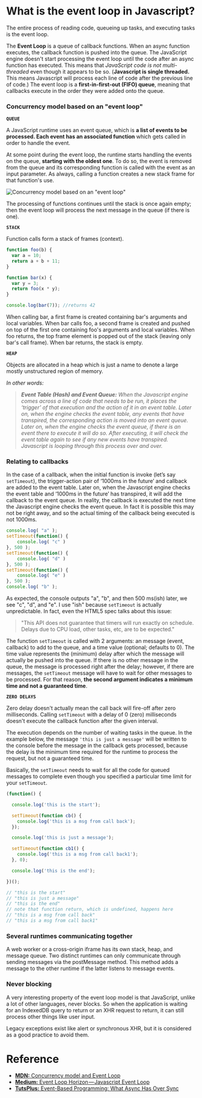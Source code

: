 # What is the event loop in Javascript?

The entire process of reading code, queueing up tasks, and executing tasks is the event loop.

The __Event Loop__ is a queue of callback functions. When an async function executes, the callback function is pushed into the queue. 
The JavaScript engine doesn't start processing the event loop until the code after an async function has executed. 
This means that *JavaScript code is not multi-threaded* even though it appears to be so. 
(__Javascript is single threaded.__ This means Javascript will process each line of code after the previous line of code.)
The event loop is a __first-in-first-out (FIFO) queue__, meaning that callbacks execute in the order they were added onto the queue.

### Concurrency model based on an "event loop"

__`QUEUE`__

A JavaScript runtime uses an event queue, which is __a list of events to be processed. 
Each event has an associated function__ which gets called in order to handle the event.

At some point during the event loop, the runtime starts handling the events on the queue, __starting with the oldest one__. 
To do so, the event is removed from the queue and its corresponding function is called with the event as an input parameter. 
As always, calling a function creates a new stack frame for that function's use.

![Concurrency model based on an "event loop"](https://developer.mozilla.org/files/4617/default.svg)

The processing of functions continues until the stack is once again empty; then the event loop will process the next message in the queue (if there is one).

__`STACK`__

Function calls form a stack of frames (context).

```javascript
function foo(b) {
  var a = 10;
  return a + b + 11;
}

function bar(x) {
  var y = 3;
  return foo(x * y);
}

console.log(bar(7)); //returns 42
```
When calling bar, a first frame is created containing bar's arguments and local variables. 
When bar calls foo, a second frame is created and pushed on top of the first one containing foo's arguments and local variables. 
When foo returns, the top frame element is popped out of the stack (leaving only bar's call frame). When bar returns, the stack is empty.

__`HEAP`__

Objects are allocated in a heap which is just a name to denote a large mostly unstructured region of memory.

_In other words:_
> *__Event Table (Hash) and Event Queue:__ When the Javascript engine comes across a line of code that needs to be run, 
it places the ‘trigger’ of that execution and the action of it in an event table. 
Later on, when the engine checks the event table, any events that have transpired, the corresponding action is moved into an event queue. 
Later on, when the engine checks the event queue, if there is an event there to execute it will do so. 
After executing, it will check the event table again to see if any new events have transpired. Javascript is looping through this process over and over.*

### Relating to callbacks

In the case of a callback, when the initial function is invoke (let’s say `setTimeout`), 
the trigger-action pair of ‘1000ms in the future’ and callback are added to the event table. 
Later on, when the Javascript engine checks the event table and ‘1000ms in the future’ has transpired, it will add the callback to the event queue.
In reality, the callback is executed the next time the Javascript engine checks the event queue. 
In fact it is possible this may not be right away, and so the actual timing of the callback being executed is not 1000ms.

```javascript
console.log( "a" );
setTimeout(function() {
    console.log( "c" )
}, 500 );
setTimeout(function() {
    console.log( "d" )
}, 500 );
setTimeout(function() {
    console.log( "e" )
}, 500 );
console.log( "b" );
```

As expected, the console outputs "a", "b", and then 500 ms(ish) later, we see "c", "d", and "e". I use "ish" because `setTimeout` is actually unpredictable. 
In fact, even the HTML5 spec talks about this issue:

> "This API does not guarantee that timers will run exactly on schedule. Delays due to CPU load, other tasks, etc, are to be expected."

The function `setTimeout` is called with 2 arguments: an message (event, callback) to add to the queue, and a time value (optional; defaults to 0). 
The time value represents the (minimum) delay after which the message will actually be pushed into the queue. 
If there is no other message in the queue, the message is processed right after the delay; 
however, if there are messages, the ``setTimeout`` message will have to wait for other messages to be processed. 
For that reason, __the second argument indicates a minimum time and not a guaranteed time__.

__`ZERO DELAYS`__

Zero delay doesn't actually mean the call back will fire-off after zero milliseconds. 
Calling `setTimeout` with a delay of 0 (zero) milliseconds doesn't execute the callback function after the given interval.

The execution depends on the number of waiting tasks in the queue. 
In the example below, the message `'this is just a message'` will be written to the console before the message in the callback gets processed, 
because the delay is the minimum time required for the runtime to process the request, but not a guaranteed time.

Basically, the `setTimeout` needs to wait for all the code for queued messages to complete even though you specified a particular time limit for your `setTimeout`.
```javascript
(function() {

  console.log('this is the start');

  setTimeout(function cb() {
    console.log('this is a msg from call back');
  });

  console.log('this is just a message');

  setTimeout(function cb1() {
    console.log('this is a msg from call back1');
  }, 0);

  console.log('this is the end');

})();
```

```javascript
// "this is the start"
// "this is just a message"
// "this is the end"
// note that function return, which is undefined, happens here 
// "this is a msg from call back"
// "this is a msg from call back1"
```

### Several runtimes communicating together
A web worker or a cross-origin iframe has its own stack, heap, and message queue. 
Two distinct runtimes can only communicate through sending messages via the postMessage method. 
This method adds a message to the other runtime if the latter listens to message events.

### Never blocking
A very interesting property of the event loop model is that JavaScript, unlike a lot of other languages, never blocks.
So when the application is waiting for an IndexedDB query to return or an XHR request to return, it can still process other things like user input. 

Legacy exceptions exist like alert or synchronous XHR, but it is considered as a good practice to avoid them.

# Reference
* [__MDN:__ Concurrency model and Event Loop](https://developer.mozilla.org/en-US/docs/Web/JavaScript/EventLoop)
* [__Medium:__ Event Loop Horizon — Javascript Event Loop](https://abc.danch.me/event-loop-horizon-javascript-event-loop-637c1932985)
* [__TutsPlus:__ Event-Based Programming: What Async Has Over Sync](https://code.tutsplus.com/tutorials/event-based-programming-what-async-has-over-sync--net-30027)

